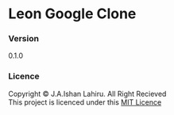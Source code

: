 # Leon Google Clone

### Version
0.1.0

### Licence
Copyright © J.A.Ishan Lahiru. All Right Recieved <br>
This project is licenced under this [MIT Licence](LICENSE.txt)
